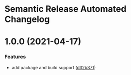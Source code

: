 # Semantic Release Automated Changelog

# 1.0.0 (2021-04-17)


### Features

* add package and build support ([d32b371](https://github.com/AlaskaAirlines/auro-eslint-config/commit/d32b3718564e4230f226821a08a8e54dd75a0f3a))
